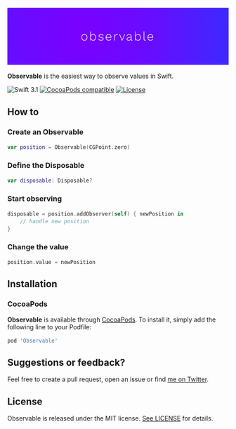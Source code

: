 <p align="center">
    <img src="art/header.png" width="890" alt="Observable"/>
</p>

**Observable** is the easiest way to observe values in Swift.

![Swift 3.1](https://img.shields.io/badge/Swift-3.1-orange.svg)
[![CocoaPods compatible](https://img.shields.io/cocoapods/v/Observable.svg)](#cocoapods)
[![License](http://img.shields.io/:license-mit-blue.svg)](http://doge.mit-license.org)


## How to

### Create an Observable 

```swift
var position = Observable(CGPoint.zero)
```

### Define the Disposable

```swift
var disposable: Disposable?
```

### Start observing

```swift
disposable = position.addObserver(self) { newPosition in
    // handle new position
}
```

### Change the value

```swift
position.value = newPosition
```

## Installation

### CocoaPods

**Observable** is available through [CocoaPods](http://cocoapods.org). To install
it, simply add the following line to your Podfile:

```ruby
pod 'Observable'
```

## Suggestions or feedback?

Feel free to create a pull request, open an issue or find [me on Twitter](https://twitter.com/roberthein).

## License

Observable is released under the MIT license. [See LICENSE](https://github.com/roberthein/Observable/blob/master/LICENSE) for details.
